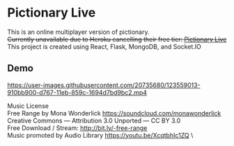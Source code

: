 # Pictionary Live
This is an online multiplayer version of pictionary. \
~~Currently unavailable due to Heroku cancelling their free tier: [Pictionary Live](https://pictionary.huberthung.me)~~ \
This project is created using React, Flask, MongoDB, and <span>Socket.IO</span>

## Demo
https://user-images.githubusercontent.com/20735680/123559013-910bb900-d767-11eb-859c-1694d7bd9bc2.mp4

Music License \
Free Range by Mona Wonderlick https://soundcloud.com/monawonderlick \
Creative Commons — Attribution 3.0 Unported — CC BY 3.0 \
Free Download / Stream: http://bit.ly/-free-range \
Music promoted by Audio Library https://youtu.be/XcqtbhIc1ZQ \
